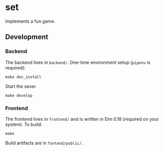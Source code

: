 # set

Implements a fun game.

## Development

### Backend

The backend lives in `backend/`. One-time environment setup (`pipenv` is required):

```
make dev_install
```

Start the sever.

```
make develop
```

### Frontend

The frontend lives in `frontend/` and is written in Elm 0.18 (required on your system). To build:

```
make
```

Build artifacts are in `fontend/public/`.
